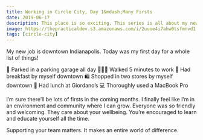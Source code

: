 ```yaml
---
title: Working in Circle City, Day 1&mdash;Many Firsts
date: 2019-06-17
description: This place is so exciting. This series is all about my new adventure.
image: https://thepracticaldev.s3.amazonaws.com/i/2uuoe4i7ahw0tsfmnvd1.jpeg
tags: [circle-city]
---
```


My new job is downtown Indianapolis. Today was my first day for a whole list of things!

🚗 Parked in a parking garage all day
🚶🏼‍♀️ Walked 5 minutes to work
🍳 Had breakfast by myself downtown
🛍 Shopped in two stores by myself downtown
🍕 Had lunch at Giordano’s
💻 Thoroughly used a MacBook Pro

I’m sure there’ll be lots of firsts in the coming months. I finally feel like I’m in an environment and community where I can grow. Everyone was so friendly and welcoming. They care about your wellbeing. You’re encouraged to learn and educate yourself all the time.

Supporting your team matters. It makes an entire world of difference.
